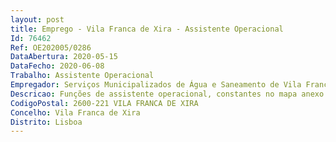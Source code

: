 ```yaml
--- 
layout: post
title: Emprego - Vila Franca de Xira - Assistente Operacional
Id: 76462
Ref: OE202005/0286
DataAbertura: 2020-05-15
DataFecho: 2020-06-08
Trabalho: Assistente Operacional
Empregador: Serviços Municipalizados de Água e Saneamento de Vila Franca de Xira
Descricao: Funções de assistente operacional, constantes no mapa anexo à LTFP, referido no n.º 2, do artigo 88º, bem como, a condução de máquinas pesadas de movimentação de terras ou gruas, manobrando também sistemas hidráulicos ou mecânicos complementares de viaturas  zelar pela conservação e limpeza das mesmas  verificar diariamente os níveis de óleo e água e comunicar as ocorrências anormais detetadas nas viaturas  podendo conduzir outras viaturas ligeiras ou pesadas.
CodigoPostal: 2600-221 VILA FRANCA DE XIRA
Concelho: Vila Franca de Xira
Distrito: Lisboa
--- 
```

